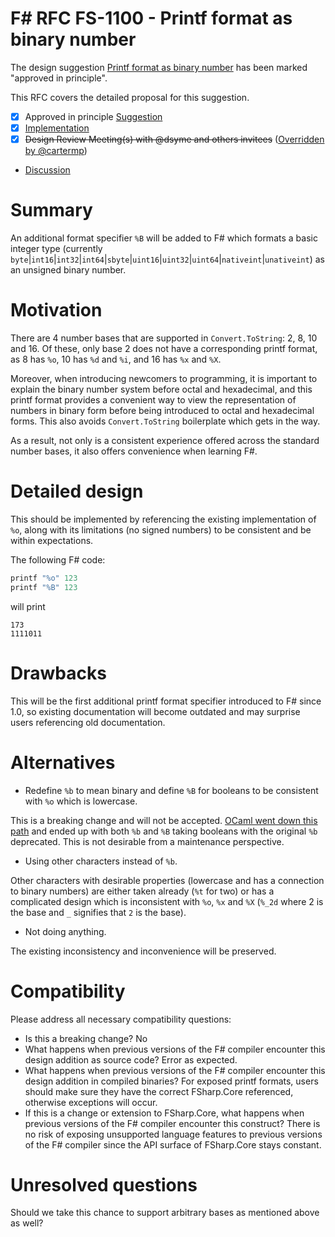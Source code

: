 # F# RFC FS-1100 - Printf format as binary number

The design suggestion [Printf format as binary number](https://github.com/fsharp/fslang-suggestions/issues/1008) has been marked "approved in principle".

This RFC covers the detailed proposal for this suggestion.

- [x] Approved in principle [Suggestion](https://github.com/fsharp/fslang-suggestions/issues/1008)
- [x] [Implementation](https://github.com/dotnet/fsharp/pull/11603)
- [x] ~~Design Review Meeting(s) with @dsyme and others invitees~~ ([Overridden by @cartermp](https://github.com/fsharp/fslang-design/pull/570#issuecomment-848940573))
- [Discussion](https://github.com/fsharp/fslang-design/discussions/568)

# Summary

An additional format specifier `%B` will be added to F# which formats a basic integer type
(currently `byte`|`int16`|`int32`|`int64`|`sbyte`|`uint16`|`uint32`|`uint64`|`nativeint`|`unativeint`)
as an unsigned binary number.

# Motivation

There are 4 number bases that are supported in `Convert.ToString`: 2, 8, 10 and 16.
Of these, only base 2 does not have a corresponding printf format, as 8 has `%o`,
10 has `%d` and `%i`, and 16 has `%x` and `%X`.

Moreover, when introducing newcomers to programming, it is important to explain the
binary number system before octal and hexadecimal, and this printf format provides
a convenient way to view the representation of numbers in binary form before being
introduced to octal and hexadecimal forms. This also avoids `Convert.ToString` boilerplate
which gets in the way.

As a result, not only is a consistent experience offered across the standard number bases,
it also offers convenience when learning F#.

# Detailed design

This should be implemented by referencing the existing implementation of `%o`, along with
its limitations (no signed numbers) to be consistent and be within expectations.

The following F# code:

```fs
printf "%o" 123
printf "%B" 123
```

will print

```
173
1111011
```

# Drawbacks

This will be the first additional printf format specifier introduced to F# since 1.0, so
existing documentation will become outdated and may surprise users referencing old
documentation.

# Alternatives

- Redefine `%b` to mean binary and define `%B` for booleans to be consistent with `%o` which is lowercase.

This is a breaking change and will not be accepted. [OCaml went down this path](https://stackoverflow.com/a/39965066)
and ended up with both `%b` and `%B` taking booleans with the original `%b` deprecated.
This is not desirable from a maintenance perspective. 

- Using other characters instead of `%b`.

Other characters with desirable properties (lowercase and has a connection to binary numbers)
are either taken already (`%t` for two) or has a complicated design which is inconsistent with
`%o`, `%x` and `%X` (`%_2d` where 2 is the base and `_` signifies that `2` is the base).

- Not doing anything.

The existing inconsistency and inconvenience will be preserved.

# Compatibility

Please address all necessary compatibility questions:

* Is this a breaking change? No
* What happens when previous versions of the F# compiler encounter this design addition as source code? Error as expected.
* What happens when previous versions of the F# compiler encounter this design addition in compiled binaries?
  For exposed printf formats, users should make sure they have the correct FSharp.Core referenced, otherwise exceptions will occur.
* If this is a change or extension to FSharp.Core, what happens when previous versions of the F# compiler encounter this construct?
  There is no risk of exposing unsupported language features to previous versions of the F# compiler since the API surface of FSharp.Core stays constant.


# Unresolved questions

Should we take this chance to support arbitrary bases as mentioned above as well?
